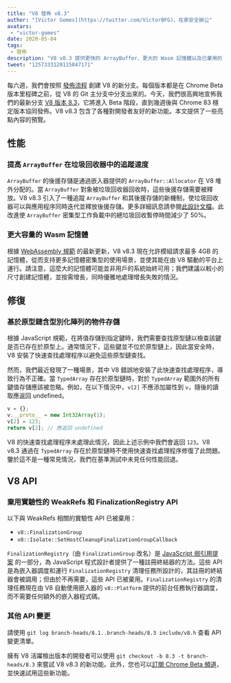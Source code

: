 ```yaml
---
title: "V8 發佈 v8.3"
author: "[Victor Gomes](https://twitter.com/VictorBFG)，在家安全辦公"
avatars:
 - "victor-gomes"
date: 2020-05-04
tags:
 - 發佈
description: "V8 v8.3 提供更快的 ArrayBuffer、更大的 Wasm 記憶體以及已棄用的 API。"
tweet: "1257333120115847171"
---
```


每六週，我們會按照 [發佈流程](https://v8.dev/docs/release-process) 創建 V8 的新分支。每個版本都是在 Chrome Beta 版本里程碑之前，從 V8 的 Git 主分支中分支出來的。今天，我們很高興地宣佈我們的最新分支 [V8 版本 8.3](https://chromium.googlesource.com/v8/v8.git/+log/branch-heads/8.3)，它將進入 Beta 階段，直到幾週後與 Chrome 83 穩定版本協同發佈。V8 v8.3 包含了各種對開發者友好的新功能。本文提供了一些亮點內容的預覽。

<!--truncate-->
## 性能

### 提高 `ArrayBuffer` 在垃圾回收器中的追蹤速度

`ArrayBuffer` 的後援存儲是通過嵌入器提供的 `ArrayBuffer::Allocator` 在 V8 堆外分配的。當 `ArrayBuffer` 對象被垃圾回收器回收時，這些後援存儲需要被釋放。V8 v8.3 引入了一種追蹤 `ArrayBuffer` 和其後援存儲的新機制，使垃圾回收器可以與應用程序同時迭代並釋放後援存儲。更多詳細訊息請參閱[此設計文檔](https://docs.google.com/document/d/1-ZrLdlFX1nXT3z-FAgLbKal1gI8Auiaya_My-a0UJ28/edit#heading=h.gfz6mi5p212e)。此改進使 `ArrayBuffer` 密集型工作負載中的總垃圾回收暫停時間減少了 50%。

### 更大容量的 Wasm 記憶體

根據 [WebAssembly 規範](https://webassembly.github.io/spec/js-api/index.html#limits) 的最新更新，V8 v8.3 現在允許模組請求最多 4GB 的記憶體，從而支持更多記憶體密集型的使用場景，並使其能在由 V8 驅動的平台上運行。請注意，這麼大的記憶體可能並非用戶的系統始終可用；我們建議以較小的尺寸創建記憶體，並按需增長，同時優雅地處理增長失敗的情況。

## 修復

### 基於原型鏈含型別化陣列的物件存儲

根據 JavaScript 規範，在將值存儲到指定鍵時，我們需要查找原型鏈以檢查該鍵是否已存在於原型上。通常情況下，這些鍵並不位於原型鏈上，因此當安全時，V8 安裝了快速查找處理程序以避免這些原型鏈查找。

然而，我們最近發現了一種場景，其中 V8 錯誤地安裝了此快速查找處理程序，導致行為不正確。當 `TypedArray` 存在於原型鏈時，對於 `TypedArray` 範圍外的所有鍵值存儲應該被忽略。例如，在以下情況中，`v[2]` 不應添加屬性到 `v`，隨後的讀取應返回 undefined。

```js
v = {};
v.__proto__ = new Int32Array(1);
v[2] = 123;
return v[2]; // 應返回 undefined
```

V8 的快速查找處理程序未處理此情況，因此上述示例中我們會返回 `123`。V8 v8.3 通過在 `TypedArray` 存在於原型鏈時不使用快速查找處理程序修復了此問題。鑒於這不是一種常見情況，我們在基準測試中未見任何性能回退。

## V8 API

### 棄用實驗性的 WeakRefs 和 FinalizationRegistry API

以下與 WeakRefs 相關的實驗性 API 已被棄用：

- `v8::FinalizationGroup`
- `v8::Isolate::SetHostCleanupFinalizationGroupCallback`

`FinalizationRegistry`（由 `FinalizationGroup` 改名）是 [JavaScript 弱引用提案](https://v8.dev/features/weak-references) 的一部分，為 JavaScript 程式設計者提供了一種註冊終結器的方法。這些 API 是為嵌入器調度和運行 `FinalizationRegistry` 清理任務所設計的，其註冊的終結器會被調用；但由於不再需要，這些 API 已被棄用。`FinalizationRegistry` 的清理任務現在由 V8 自動使用嵌入器的 `v8::Platform` 提供的前台任務執行器調度，而不需要任何額外的嵌入器程式碼。

### 其他 API 變更

請使用 `git log branch-heads/8.1..branch-heads/8.3 include/v8.h` 查看 API 變更清單。

擁有 V8 活躍檢出版本的開發者可以使用 `git checkout -b 8.3 -t branch-heads/8.3` 來嘗試 V8 v8.3 的新功能。此外，您也可以[訂閱 Chrome Beta 頻道](https://www.google.com/chrome/browser/beta.html)，並快速試用這些新功能。
